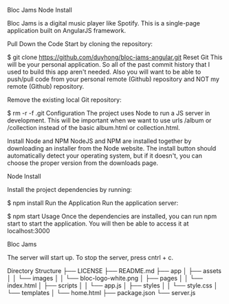 Bloc Jams
Node Install

Bloc Jams is a digital music player like Spotify. This is a single-page application built on AngularJS framework.

Pull Down the Code
Start by cloning the repository:

$ git clone https://github.com/duyhong/bloc-jams-angular.git <your-project-name>
Reset Git
This will be your personal application. So all of the past commit history that I used to build this app aren't needed. Also you will want to be able to push/pull code from your personal remote (Github) repository and NOT my remote (Github) repository.

Remove the existing local Git repository:

$ rm -r -f .git
Configuration
The project uses Node to run a JS server in development. This will be important when we want to use urls /album or /collection instead of the basic album.html or collection.html.

Install Node and NPM
NodeJS and NPM are installed together by downloading an installer from the Node website. The install button should automatically detect your operating system, but if it doesn't, you can choose the proper version from the downloads page.

Node Install

Install the project dependencies by running:

$ npm install
Run the Application
Run the application server:

$ npm start
Usage
Once the dependencies are installed, you can run npm start to start the application. You will then be able to access it at localhost:3000

Bloc Jams

The server will start up. To stop the server, press cntrl + c.

Directory Structure
├── LICENSE
├── README.md
├── app
│   ├── assets
│   │   └── images
│   │       └── bloc-logo-white.png
│   ├── pages
│   │   └── index.html
│   ├── scripts
│   │   └── app.js
│   ├── styles
│   │   └── style.css
│   └── templates
│       └── home.html
├── package.json
└── server.js
